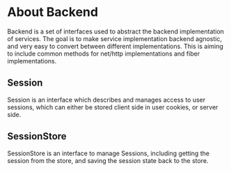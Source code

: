 # About Backend

Backend is a set of interfaces used to abstract the backend implementation of services. The goal is to make
service implementation backend agnostic, and very easy to convert between different implementations.
This is aiming to include common methods for net/http implementations and fiber implementations.

## Session

Session is an interface which describes and manages access to user sessions, which can either be stored client
side in user cookies, or server side.

## SessionStore

SessionStore is an interface to manage Sessions, including getting the session from the store, and saving the
session state back to the store.
